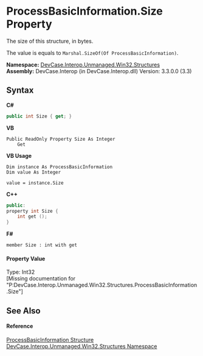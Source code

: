# ProcessBasicInformation.Size Property 
 

The size of this structure, in bytes. 

 The value is equals to `Marshal.SizeOf(Of ProcessBasicInformation)`.

**Namespace:**&nbsp;<a href="N_DevCase_Interop_Unmanaged_Win32_Structures">DevCase.Interop.Unmanaged.Win32.Structures</a><br />**Assembly:**&nbsp;DevCase.Interop (in DevCase.Interop.dll) Version: 3.3.0.0 (3.3)

## Syntax

**C#**<br />
``` C#
public int Size { get; }
```

**VB**<br />
``` VB
Public ReadOnly Property Size As Integer
	Get
```

**VB Usage**<br />
``` VB Usage
Dim instance As ProcessBasicInformation
Dim value As Integer

value = instance.Size

```

**C++**<br />
``` C++
public:
property int Size {
	int get ();
}
```

**F#**<br />
``` F#
member Size : int with get

```


#### Property Value
Type: Int32<br />\[Missing <value> documentation for "P:DevCase.Interop.Unmanaged.Win32.Structures.ProcessBasicInformation.Size"\]

## See Also


#### Reference
<a href="T_DevCase_Interop_Unmanaged_Win32_Structures_ProcessBasicInformation">ProcessBasicInformation Structure</a><br /><a href="N_DevCase_Interop_Unmanaged_Win32_Structures">DevCase.Interop.Unmanaged.Win32.Structures Namespace</a><br />